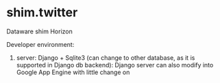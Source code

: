 shim.twitter
============

Dataware shim Horizon

Developer environment: 
  1. server: Django + Sqlite3 (can change to other database, as it is supported in Django db backend): Django server can also modify into Google App Engine with little change on 
